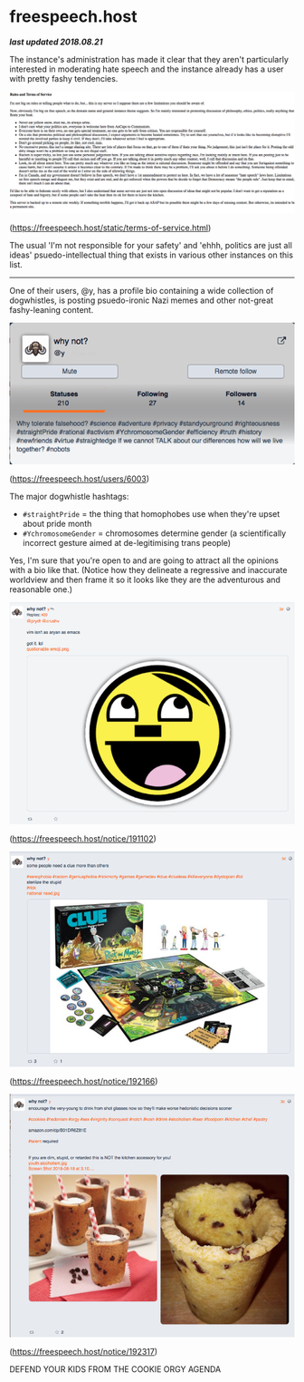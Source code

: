 # freespeech.host

***last updated 2018.08.21***

The instance's administration has made it clear that they aren't particularly interested in moderating hate speech and the instance already has a user with pretty fashy tendencies.

![](freespeech_host_tos.png)

(https://freespeech.host/static/terms-of-service.html)

The usual 'I'm not responsible for your safety' and 'ehhh, politics are just all ideas' psuedo-intellectual thing that exists in various other instances on this list.

---


One of their users, @y, has a profile bio containing a wide collection of dogwhistles, is posting psuedo-ironic Nazi memes and other not-great fashy-leaning content.

![](freespeech_host_y.png)

(https://freespeech.host/users/6003)

The major dogwhistle hashtags:

- `#straightPride` = the thing that homophobes use when they're upset about pride month
- `#YchromosomeGender` = chromosomes determine gender (a scientifically incorrect gesture aimed at de-legitimising trans people)

Yes, I'm sure that you're open to and are going to attract all the opinions with a bio like that. (Notice how they delineate a regressive and inaccurate worldview and then frame it so it looks like they are the adventurous and reasonable one.)

![](freespeech_host_191102.png)

(https://freespeech.host/notice/191102)

![](freespeech_host_192166.png)

(https://freespeech.host/notice/192166)

![](freespeech_host_192317.png)

(https://freespeech.host/notice/192317)

DEFEND YOUR KIDS FROM THE COOKIE ORGY AGENDA